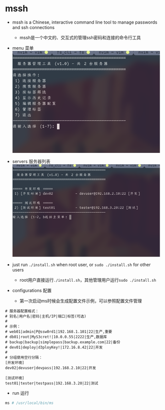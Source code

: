 # mssh

- mssh is a Chinese, interactive command line tool to manage passwords and ssh connections
  - mssh是一个中文的、交互式的管理ssh密码和连接的命令行工具

- menu 菜单
![](./pictures/menu.png)

- servers 服务器列表
![](./pictures/servers.png)

- just run `./install.sh` when root user, or `sudo ./install.sh` for other users
  - root用户直接运行`./install.sh`，其他管理用户运行`sudo ./install.sh`

- configurations 配置
  - 第一次启动ms时候会生成配置文件示例，可以参照配置文件管理

```config
# 服务器配置格式：
# 别名|用户名|密码|主机/IP|端口|标签(可选)
#
# 示例：
# web01|admin|P@ssw0rd1|192.168.1.101|22|生产,重要
# db01|root|MyS3cret!|10.0.0.55|2222|生产,数据库
# backup|backup|simplepass|backup.example.com|22|备份
# dev01|deploy|d3ployKey!|172.16.8.42|22|开发
#
# 分组使用空行分隔：
[开发环境]
dev02|devuser|devpass|192.168.2.10|22|开发

[测试环境]
test01|tester|testpass|192.168.3.20|22|测试
```

- run 运行

```bash
ms # /usr/local/bin/ms
```
